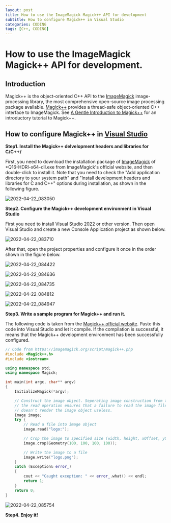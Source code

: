 ```yaml
---
layout: post
title: How to use the ImageMagick Magick++ API for development
subtitle: How to configure Magick++ in Visual Studio
categories: CODING
tags: [C++, CODING]
---
```


# How to use the ImageMagick Magick++ API for development.

## Introduction

Magick++ is the object-oriented C++ API to the [ImageMagick](http://www.imagemagick.org/) image-processing library, the most comprehensive open-source image processing package available.  [Magick++](https://imagemagick.org/script/magick++.php) provides a thread-safe object-oriented C++ interface to ImageMagick.  See [A Gentle Introduction to Magick++](https://imagemagick.org/Magick++/tutorial/Magick++_tutorial.pdf) for an introductory tutorial to Magick++. 

## How to configure Magick++ in [Visual Studio](https://visualstudio.microsoft.com/)

**Step1. Install the Magick++ delvelopment headers and libraries for C/C++/**

First, you need to download the installation package of [ImageMagick](https://download.imagemagick.org/ImageMagick/download/binaries/ImageMagick-7.1.0-30-Q16-HDRI-x64-dll.exe) of *Q16-HDRI-x64-dll.exe from ImageMagick's official website, and then double-click to install it. Note that you need to check the "Add application directory to your system path" and "Install development headers and libraries for C and C++" options during installation, as shown in the following figure.

![2022-04-22_083050](https://raw.githubusercontent.com/Dot4diw/dot4diw.github.io/main/imagesource/2022-04-22_083050.jpg)

**Step2. Configure the Magick++ development environment in Visual Studio**

First you need to install Visual Studio 2022 or other version. Then open Visual Studio and create a new Console Application project as shown below.

![2022-04-22_083710](https://raw.githubusercontent.com/Dot4diw/dot4diw.github.io/main/imagesource/2022-04-22_083710.jpg)

After that, open the project properties and configure it once in the order shown in the figure below.

![2022-04-22_084422](https://raw.githubusercontent.com/Dot4diw/dot4diw.github.io/main/imagesource/2022-04-22_084422.jpg)

![2022-04-22_084636](https://raw.githubusercontent.com/Dot4diw/dot4diw.github.io/main/imagesource/2022-04-22_084636.jpg)

![2022-04-22_084735](https://raw.githubusercontent.com/Dot4diw/dot4diw.github.io/main/imagesource/2022-04-22_084735.jpg)

![2022-04-22_084812](https://raw.githubusercontent.com/Dot4diw/dot4diw.github.io/main/imagesource/2022-04-22_084812.jpg)

![2022-04-22_084947](https://raw.githubusercontent.com/Dot4diw/dot4diw.github.io/main/imagesource/2022-04-22_084947.jpg)

**Step3. Write a sample program for Magick++ and run it.**

The following code is taken from the [Magick++ official website](https://imagemagick.org/script/magick++.php). Paste this code into Visual Studio and let it compile. If the compilation is successful, it means that the Magick++ development environment has been successfully configured.

```C++
// Code from https://imagemagick.org/script/magick++.php
#include <Magick++.h> 
#include <iostream> 

using namespace std;
using namespace Magick;

int main(int argc, char** argv)
{
    InitializeMagick(*argv);

    // Construct the image object. Seperating image construction from the 
    // the read operation ensures that a failure to read the image file 
    // doesn't render the image object useless. 
    Image image;
    try {
        // Read a file into image object 
        image.read("logo:");

        // Crop the image to specified size (width, height, xOffset, yOffset)
        image.crop(Geometry(100, 100, 100, 100));

        // Write the image to a file 
        image.write("logo.png");
    }
    catch (Exception& error_)
    {
        cout << "Caught exception: " << error_.what() << endl;
        return 1;
    }
    return 0;
}
```



![2022-04-22_085754](https://raw.githubusercontent.com/Dot4diw/dot4diw.github.io/main/imagesource/2022-04-22_085754.jpg)

**Step4. Enjoy it!**

